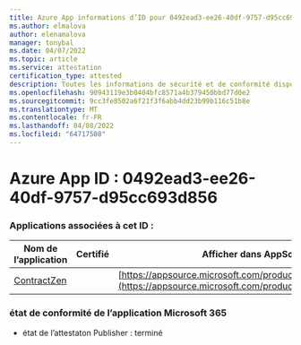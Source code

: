 ```yaml
---
title: Azure App informations d’ID pour 0492ead3-ee26-40df-9757-d95cc693d856
ms.author: elmalova
author: elenamalova
manager: tonybal
ms.date: 04/07/2022
ms.topic: article
ms.service: attestation
certification_type: attested
description: Toutes les informations de sécurité et de conformité disponibles pour 0492ead3-ee26-40df-9757-d95cc693d856.
ms.openlocfilehash: 90943119e3b0404bfc8571a4b379450bbd77d0e2
ms.sourcegitcommit: 9cc3fe8502a6f21f3f6abb4dd23b99b116c51b8e
ms.translationtype: MT
ms.contentlocale: fr-FR
ms.lasthandoff: 04/08/2022
ms.locfileid: "64717508"
---
```

# <a name="azure-app-id-0492ead3-ee26-40df-9757-d95cc693d856"></a>Azure App ID : 0492ead3-ee26-40df-9757-d95cc693d856


### <a name="apps-associated-with-this-id"></a>Applications associées à cet ID :
| **Nom de l’application** | **Certifié** | **Afficher dans AppSource** |
|--------------|---------------|-----------------------|
| [ContractZen](../forward/WA200001389.md) |  | [https://appsource.microsoft.com/product/office/WA200001389](https://appsource.microsoft.com/product/office/WA200001389) |

### <a name="microsoft-365-app-compliance-status"></a>état de conformité de l’application Microsoft 365
- état de l’attestaton Publisher : terminé
